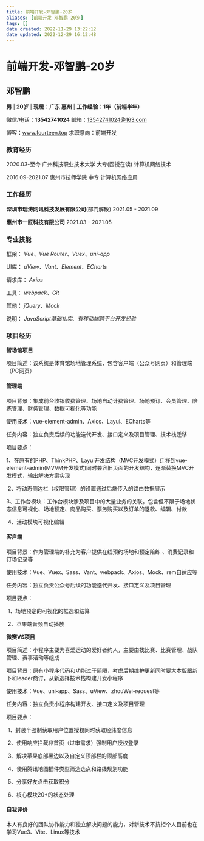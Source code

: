 ```yaml
---
title: 前端开发-邓智鹏-20岁
aliases: [前端开发-邓智鹏-20岁]
tags: []
date created: 2022-11-29 13:22:12
date updated: 2022-12-29 16:12:48
---
```


# 前端开发-邓智鹏-20岁

## 邓智鹏

**男**	|	**20岁**	|	**现居：广东 惠州** | **工作经验：1年（前端半年）**

微信/电话：**13542741024**								 邮箱：13542741024@163.com

博客：www.fourteen.top								  求职意向：前端开发

### 教育经历

2020.03-至今 广州科技职业技术大学 大专(函授在读) 计算机网络技术

2016.09-2021.07 惠州市技师学院 中专 计算机网络应用

### 工作经历

**深圳市瑞涛网讯科技发展有限公司**(部门解散) 2021.05 - 2021.09

**惠州市一匠科技有限公司** 2021.03 - 2021.05

### 专业技能

框架： *Vue*、*Vue Router*、*Vuex*、*uni-app*

UI库： *uView*、*Vant*、*Element*、*ECharts*

请求库： *Axios*

工具： *webpack*、*Git*

其他： *jQuery*、*Mock*

说明： *JavaScript基础扎实*、*有移动端跨平台开发经验*

### 项目经历

**智场馆项目**

项目简述：该系统是体育馆场地管理系统，包含客户端（公众号网页）和管理端（PC网页）

#### 管理端

项目背景：集成前台收银收费管理、场地自动计费管理、场地预订、会员管理、陪练管理、财务管理、数据可视化等功能

使用技术：vue-element-admin、Axios、Layui、ECharts等

任务内容：独立负责后续的功能迭代开发、接口定义及项目管理、技术栈迁移

项目要点：

​	1、在原有的PHP、ThinkPHP、Layui开发结构（MVC开发模式）迁移到vue-element-admin(MVVM开发模式)同时兼容旧页面的开发结构，逐渐替换MVC开发模式，输出解决方案实现

​	2、将动态侧边栏（权限管理）的设置通过后端传入的路由数据展示

​	3、工作台模块：工作台模块涉及项目中的大量业务的关联。包含但不限于场地状态信息可视化、场地预定、商品购买、票务购买以及订单的退款、编辑、付款

​	4、活动模块可视化编辑

#### 客户端

项目背景：作为管理端的补充为客户提供在线预约场地和预定陪练 、消费记录和订场记录等

使用技术：Vue、Vuex、Sass、Vant、webpack、Axios、Mock、rem自适应等

任务内容：独立负责公众号后续的功能迭代开发、接口定义及项目管理

项目要点：

​	1、场地预定的可视化的框选和结算

​	2、苹果端音频自动播放

**微赛VS项目**

项目简述：小程序主要为喜爱运动的爱好者约人，主要由找比赛、比赛管理、战队管理、赛事活动等组成

项目背景：原有小程序代码和功能过于简陋，考虑后期维护更新同时要大本版跟新下和leader商讨，从新选择技术栈构建开发小程序

使用技术：Vue、uni-app、Sass、uView、zhouWei-request等

任务内容：独立负责小程序构建开发、接口定义及项目管理

项目要点：

​	1、封装半强制获取用户位置授权同时获取经纬度信息

​	2、使用响应拦截非首页（过审需求）强制用户授权登录

​	3、解决苹果底部黑边以及自定义顶部栏的顶部高度

​	4、使用腾讯地图插件类型筛选选点和路线规划功能

​	5、分享好友点击获取积分

​	6、核心模块20+的状态处理

#### 自我评价

本人有良好的团队协作能力和独立解决问题的能力，对新技术不抗拒个人目前也在学习Vue3、Vite、Linux等技术
